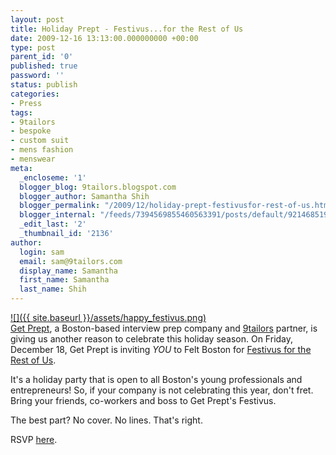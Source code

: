 ```yaml
---
layout: post
title: Holiday Prept - Festivus...for the Rest of Us
date: 2009-12-16 13:13:00.000000000 +00:00
type: post
parent_id: '0'
published: true
password: ''
status: publish
categories:
- Press
tags:
- 9tailors
- bespoke
- custom suit
- mens fashion
- menswear
meta:
  _encloseme: '1'
  blogger_blog: 9tailors.blogspot.com
  blogger_author: Samantha Shih
  blogger_permalink: "/2009/12/holiday-prept-festivusfor-rest-of-us.html"
  blogger_internal: "/feeds/7394569855460563391/posts/default/9214685197896657285"
  _edit_last: '2'
  _thumbnail_id: '2136'
author:
  login: sam
  email: sam@9tailors.com
  display_name: Samantha
  first_name: Samantha
  last_name: Shih
---
```

[![]({{ site.baseurl }}/assets/happy_festivus.png)](http://getprept.com/festivus/)  
[Get Prept](http://getprept.com/), a Boston-based interview prep company and [9tailors](http://www.blogger.com/beta.9tailors.com) partner, is giving us another reason to celebrate this holiday season. On Friday, December 18, Get Prept is inviting _YOU_ to Felt Boston for [Festivus for the Rest of Us](http://getprept.com/festivus/).

It's a holiday party that is open to all Boston's young professionals and entrepreneurs! So, if your company is not celebrating this year, don't fret. Bring your friends, co-workers and boss to Get Prept's Festivus.

The best part? No cover. No lines. That's right.

RSVP [here](http://getprept.com/festivus/).